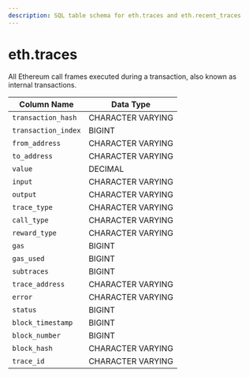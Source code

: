 ```yaml
---
description: SQL table schema for eth.traces and eth.recent_traces
---
```


# eth.traces

All Ethereum call frames executed during a transaction, also known as internal transactions.

| Column Name         | Data Type         |
| ------------------- | ----------------- |
| `transaction_hash`  | CHARACTER VARYING |
| `transaction_index` | BIGINT            |
| `from_address`      | CHARACTER VARYING |
| `to_address`        | CHARACTER VARYING |
| `value`             | DECIMAL           |
| `input`             | CHARACTER VARYING |
| `output`            | CHARACTER VARYING |
| `trace_type`        | CHARACTER VARYING |
| `call_type`         | CHARACTER VARYING |
| `reward_type`       | CHARACTER VARYING |
| `gas`               | BIGINT            |
| `gas_used`          | BIGINT            |
| `subtraces`         | BIGINT            |
| `trace_address`     | CHARACTER VARYING |
| `error`             | CHARACTER VARYING |
| `status`            | BIGINT            |
| `block_timestamp`   | BIGINT            |
| `block_number`      | BIGINT            |
| `block_hash`        | CHARACTER VARYING |
| `trace_id`          | CHARACTER VARYING |
